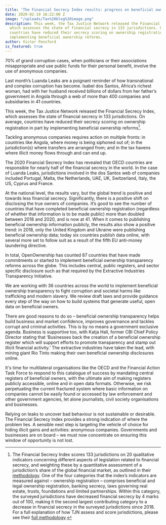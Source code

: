 ```yaml
---
title: 'The Financial Secrecy Index results: progress on beneficial ownership transparency'
date: 2020-02-19 16:22:00 Z
image: "/uploads/Tax%20blog%20image.png"
description: This week, the Tax Justice Network released the Financial Secrecy Index,
  which assesses the state of financial secrecy in 133 jurisdictions. On average,
  countries have reduced their secrecy scoring on ownership registration in part by
  implementing beneficial ownership reforms.
author: Victor Ponsford
is_featured: true
---
```


70% of grand corruption cases, when politicians or their associations misappropriate and use public funds for their personal benefit, involve the use of anonymous companies. 

Last month’s Luanda Leaks are a poignant reminder of how transnational and complex corruption has become. Isabel dos Santos, Africa’s richest woman, had with her husband received billions of dollars from her father’s government in Angola through a web of more than 400 companies and subsidiaries in 41 countries. 

This week, the Tax Justice Network released the Financial Secrecy Index, which assesses the state of financial secrecy in 133 jurisdictions. On average, countries have reduced their secrecy scoring on ownership registration in part by implementing beneficial ownership reforms[^1]. 

Tackling anonymous companies requires action on multiple fronts: in countries like Angola, where money is being siphoned out of; in the jurisdiction(s) where transfers are arranged from; and in the tax havens where illicit money flows through and can end up. 

The 2020 Financial Secrecy Index has revealed that OECD countries are responsible for nearly half of the financial secrecy in the world. In the case of Luanda Leaks, jurisdictions involved in the dos Santos web of companies included Portugal, Malta, the Netherlands, UAE, UK, Switzerland, Italy, the US, Cyprus and France. 

At the national level, the results vary, but the global trend is positive and towards less financial secrecy. Significantly, there is a positive shift on disclosing the true owners of companies. It’s good to see the number of countries that have completed beneficial ownership registration (regardless of whether that information is to be made public) more than doubled between 2018 and 2020, and is now at 41. When it comes to publishing beneficial ownership information publicly, the results also show a positive trend: in 2018, only the United Kingdom and Ukraine were publishing beneficial ownership data; today six countries publish data online, with several more set to follow suit as a result of the fifth EU anti-money laundering directive. 

In total, OpenOwnership has counted 87 countries that have made commitments or started to implement beneficial ownership transparency reforms across the globe. This includes central, public registers, and sector specific disclosure such as that required by the Extractive Industries Transparency Initiative.

We are working with 36 countries across the world to implement beneficial ownership transparency to fight corruption and societal harms like trafficking and modern slavery. We review draft laws and provide guidance every step of the way on how to build systems that generate useful, open data on beneficial owners.

There are good reasons to do so – beneficial ownership transparency helps build business and market confidence, improves governance and tackles corrupt and criminal activities. This is by no means a government exclusive agenda. Business is supportive too, with Katja Hall, former CBI Chief Policy Director stating that ‘Businesses back the creation of a beneficial ownership register which will support efforts to promote transparency and stamp out illicit financial activity.’ The extractive industries have taken the lead, with mining giant Rio Tinto making their own beneficial ownership disclosures online.

It's time for multilateral organisations like the OECD and the Financial Action Task Force to respond to this catalogue of success by mandating central registers of beneficial owners, with the ultimate aim of making registers publicly accessible, online and in open data formats. Otherwise, we risk perpetuating the current fractured system where basic information on companies cannot be easily found or accessed by law enforcement and other government agencies, let alone journalists, civil society organisations and businesses.

Relying on leaks to uncover bad behaviour is not sustainable or desirable. The Financial Secrecy Index provides a strong indication of where the problem lies. A sensible next step is targeting the vehicle of choice for hiding illicit gains and activities: anonymous companies. Governments and businesses are on board – we must now concentrate on ensuring this window of opportunity is not lost.

[^1]: The Financial Secrecy Index scores 133 jurisdictions on 20 qualitative indicators concerning different aspects of legislation related to financial secrecy, and weighting these by a quantitative assessment of a jurisdiction’s share of the global financial market, as outlined in their [methodology](http://www.financialsecrecyindex.com/PDF/FSI-Methodology.pdf). One of the four categories that the index’s indicators are measured against – ownership registration – comprises beneficial and legal ownership registration, banking secrecy, laws governing real estate, trusts, foundations and limited partnerships. Within this category, the surveyed jurisdictions have decreased financial secrecy by 4 marks out of 100, making it the second largest contributing category to a decrease in financial secrecy in the surveyed jurisdictions since 2018. For a full explanation of how TJN assess and score jurisdictions, please see their [full methodology](http://www.financialsecrecyindex.com/PDF/FSI-Methodology.pdf).
